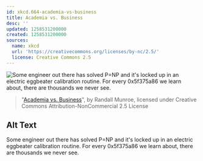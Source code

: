 ```yaml
---
id: xkcd.664-academia-vs-business
title: Academia vs. Business
desc: ''
updated: 1258531200000
created: 1258531200000
sources:
  name: xkcd
  url: 'https://creativecommons.org/licenses/by-nc/2.5/'
  license: Creative Commons 2.5
---
```

![Some engineer out there has solved P=NP and it's locked up in an electric eggbeater calibration routine.  For every 0x5f375a86 we learn about, there are thousands we never see.](https://imgs.xkcd.com/comics/academia_vs_business.png)
> "[Academia vs. Business](https://xkcd.com/664/)", by Randall Munroe, licensed under Creative Commons Attribution-NonCommercial 2.5 License

## Alt Text
Some engineer out there has solved P=NP and it's locked up in an electric eggbeater calibration routine.  For every 0x5f375a86 we learn about, there are thousands we never see.
